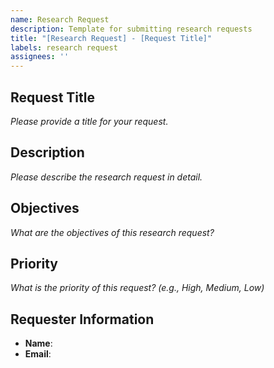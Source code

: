 ```yaml
---
name: Research Request
description: Template for submitting research requests
title: "[Research Request] - [Request Title]"
labels: research request
assignees: ''
---
```


## Request Title
_Please provide a title for your request._

## Description
_Please describe the research request in detail._

## Objectives
_What are the objectives of this research request?_

## Priority
_What is the priority of this request? (e.g., High, Medium, Low)_

## Requester Information
- **Name**: 
- **Email**: 
